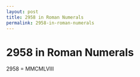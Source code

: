 ```yaml
---
layout: post
title: 2958 in Roman Numerals
permalink: 2958-in-roman-numerals
---
```


# 2958 in Roman Numerals

2958 = MMCMLVIII
